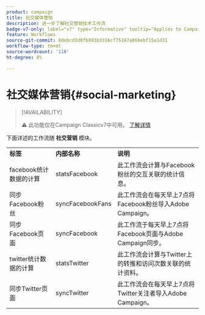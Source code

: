 ```yaml
---
product: campaign
title: 社交媒体营销
description: 进一步了解社交营销技术工作流
badge-v7-only: label="v7" type="Informative" tooltip="Applies to Campaign Classic v7 only"
feature: Workflows
source-git-commit: 8debcd3d8fb883b3316cf75187a86bebf15a1d31
workflow-type: tm+mt
source-wordcount: '118'
ht-degree: 8%

---
```



# 社交媒体营销{#social-marketing}



>[!AVAILABILITY]
>
>:warning: 此功能仅在Campaign Classicv7中可用。 [了解详情](../../social/using/about-social-marketing.md)

下面详述的工作流随 **社交营销** 模块。

<table> 
 <tbody> 
  <tr> 
   <td> <strong>标签</strong><br /> </td> 
   <td> <strong>内部名称</strong><br /> </td> 
   <td> <strong>说明</strong><br /> </td> 
  </tr> 
  <tr> 
   <td> <span class="uicontrol">facebook统计数据的计算</span> <br /> </td> 
   <td> <span class="uicontrol">statsFacebook</span> <br /> </td> 
   <td> 此工作流会计算与Facebook粉丝的交互关联的统计信息。<br /> </td> 
  </tr> 
  <tr> 
   <td> <span class="uicontrol">同步Facebook粉丝</span> <br /> </td> 
   <td> <span class="uicontrol">syncFacebookFans</span> <br /> </td> 
   <td> 此工作流会在每天早上7点将Facebook粉丝导入Adobe Campaign。<br /> </td> 
  </tr> 
  <tr> 
   <td> <span class="uicontrol">同步Facebook页面</span> <br /> </td> 
   <td> <span class="uicontrol">syncFacebook</span> <br /> </td> 
   <td> 此工作流于每天早上7点将Facebook页面与Adobe Campaign同步。<br /> </td> 
  </tr> 
  <tr> 
   <td> <span class="uicontrol">twitter统计数据的计算</span> <br /> </td> 
   <td> <span class="uicontrol">statsTwitter</span> <br /> </td> 
   <td> 此工作流会计算与Twitter上的转推和访问次数关联的统计资料。<br /> </td> 
  </tr> 
  <tr> 
   <td> <span class="uicontrol">同步Twitter页面</span> <br /> </td> 
   <td> <span class="uicontrol">syncTwitter</span> <br /> </td> 
   <td> 此工作流会在每天早上7点将Twitter关注者导入Adobe Campaign。<br /> </td> 
  </tr> 
 </tbody> 
</table>

